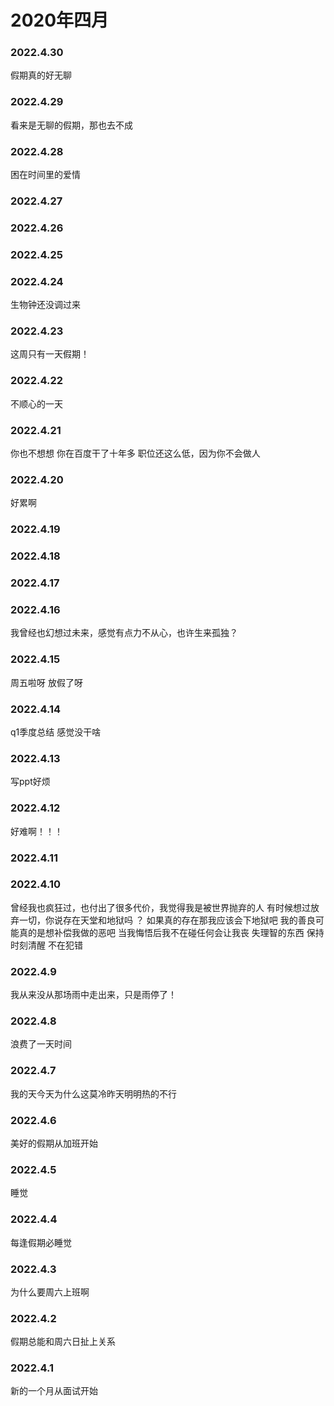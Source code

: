 # 2020年四月


### 2022.4.30
假期真的好无聊 
### 2022.4.29
看来是无聊的假期，那也去不成
### 2022.4.28
困在时间里的爱情 
### 2022.4.27
### 2022.4.26 
### 2022.4.25 
### 2022.4.24 
生物钟还没调过来
### 2022.4.23 
这周只有一天假期！
### 2022.4.22 
不顺心的一天
### 2022.4.21
你也不想想 你在百度干了十年多 职位还这么低，因为你不会做人 
### 2022.4.20 
好累啊
### 2022.4.19 
### 2022.4.18
### 2022.4.17 
### 2022.4.16
我曾经也幻想过未来，感觉有点力不从心，也许生来孤独？
### 2022.4.15
周五啦呀 放假了呀
### 2022.4.14
q1季度总结 感觉没干啥
### 2022.4.13
写ppt好烦
### 2022.4.12
好难啊！！！
### 2022.4.11
### 2022.4.10
曾经我也疯狂过，也付出了很多代价，我觉得我是被世界抛弃的人 有时候想过放弃一切，你说存在天堂和地狱吗
？ 如果真的存在那我应该会下地狱吧 我的善良可能真的是想补偿我做的恶吧 当我悔悟后我不在碰任何会让我丧
失理智的东西 保持时刻清醒 不在犯错
### 2022.4.9
我从来没从那场雨中走出来，只是雨停了！
### 2022.4.8
浪费了一天时间
### 2022.4.7
我的天今天为什么这莫冷昨天明明热的不行
### 2022.4.6
美好的假期从加班开始
### 2022.4.5
睡觉
### 2022.4.4
每逢假期必睡觉
### 2022.4.3
为什么要周六上班啊
### 2022.4.2
假期总能和周六日扯上关系
### 2022.4.1
新的一个月从面试开始
